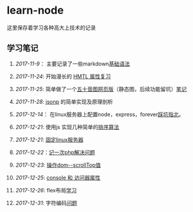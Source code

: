 # learn-node
这里保存着学习各种高大上技术的记录

## 学习笔记  
1. *2017-11-9*： 主要记录了一些markdown[基础语法](./learn-Markdown-base.md)

2. *2017-11-24*: 开始漫长的 [HMTL 属性复习](./HTML_Attributes/index.html)

3. *2017-11-25*: 简单做了一个[五十音图网页版](./Japanese_Phonogram_Fifty/index.html)（静态图，后续功能留坑）[笔记](./Japanese_Phonogram_Fifty/node.md)

4. *2017-11-28*: [jsonp](./jsonp/jsonp_node.md) 的简单实现及原理剖析

5. *2017-12-14*： 在linux服务器上配置node，express，forever[踩坑指北](./linux_node/learn_node.md)。 

6. *2017-12-21*: 使用js 实现几种简单的[排序算法](./js_Sorting_algorithm/learn_node.md)

7. *2017-12-21*: [固定linux服务器](./liunx_attack/learn_node.md)

8. *2017-12-22*：[记一次php解决问题](./php_node/learn_node.md)

9. *2017-12-23*: [操作dom--scrollTop值](./DOM_scrollTop/learn_node.md)

10. *2017-12-25*: [console 和 访问器属性](./console/learn_node.md)

11. *2017-12-26*: flex布局[学习](./flex_box/learn_node.md)

12. *2017-12-31*: 字符编码[问题](./string_and_encoding/learn_node.md)